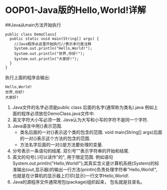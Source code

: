 # OOP01-Java版的Hello,World!详解
##Java从main方法开始执行

    public class DemoClass{
      public static void main(String[] args) {
        //Java程序从这里开始执行//表示本行是注释
        System.out.println("Hello,World!");
        System.out.println("世界,你好!");
        System.out.println("大家好!");
      }
    }
执行上面的程序会输出:

    Hello,World!
    世界,你好!
    大家好!

1. Java文件的名字必须是public class 后面的名字(通常称为类名).java
例如上面的程序必须放在DemoClass.java文件中. 
1. 英文字符大小写必须一致. Java认为大写和小写的字符不是同一个字符.
1. Java语言中用{}表示范围. 
   - 类名后面的一对{}表示这个类的包含的范围. void main(String[] args)后面的一对{}表示这个方法的包含的范围.
   - 方法名字后面的一对()是方法要处理的变量.
1. 分号表示一条语句的结尾. 双引号""表示字符串的开始和结尾.
1. 英文的句号(.)可以读作"的", 用于限定范围. 
例如语句System.out.println("Hello,World!");其真实含义是计算机系统(System)的标准输出(out,显示器)的输出一行方法(println)负责处理字符串"Hello,World!", 也就是在计算机的显示器上打印(显示)一行文字Hello,World!.
1. Java的源程序文件通常用包(package)组织起来， 包名就是目录名。
